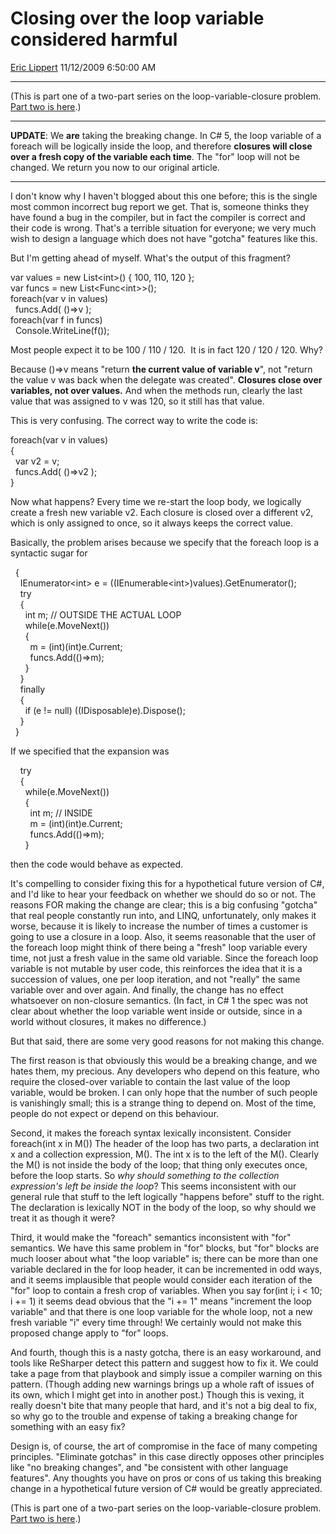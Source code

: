 # Closing over the loop variable considered harmful

[Eric Lippert](https://social.msdn.microsoft.com/profile/Eric%20Lippert) 11/12/2009 6:50:00 AM

-----

(This is part one of a two-part series on the loop-variable-closure problem. [Part two is here](http://blogs.msdn.com/b/ericlippert/archive/2009/11/16/closing-over-the-loop-variable-part-two.aspx).)

-----

**UPDATE**: We **are** taking the breaking change. In C\# 5, the loop variable of a foreach will be logically inside the loop, and therefore **closures will close over a fresh copy of the variable each time**. The "for" loop will not be changed. We return you now to our original article.

-----

I don't know why I haven't blogged about this one before; this is the single most common incorrect bug report we get. That is, someone thinks they have found a bug in the compiler, but in fact the compiler is correct and their code is wrong. That's a terrible situation for everyone; we very much wish to design a language which does not have "gotcha" features like this.

But I'm getting ahead of myself. What's the output of this fragment?

 

var values = new List\<int\>() { 100, 110, 120 };  
var funcs = new List\<Func\<int\>\>();  
foreach(var v in values)  
  funcs.Add( ()=\>v );  
foreach(var f in funcs)  
  Console.WriteLine(f());

Most people expect it to be 100 / 110 / 120.  It is in fact 120 / 120 / 120. Why?

Because ()=\>v means "return **the current value of variable v**", not "return the value v was back when the delegate was created". **Closures close over variables, not over values.** And when the methods run, clearly the last value that was assigned to v was 120, so it still has that value.

This is very confusing. The correct way to write the code is:

 

foreach(var v in values)  
{  
  var v2 = v;  
  funcs.Add( ()=\>v2 );  
}

Now what happens? Every time we re-start the loop body, we logically create a fresh new variable v2. Each closure is closed over a different v2, which is only assigned to once, so it always keeps the correct value.

Basically, the problem arises because we specify that the foreach loop is a syntactic sugar for

 

  {  
    IEnumerator\<int\> e = ((IEnumerable\<int\>)values).GetEnumerator();  
    try  
    {  
      int m; // OUTSIDE THE ACTUAL LOOP  
      while(e.MoveNext())  
      {  
        m = (int)(int)e.Current;  
        funcs.Add(()=\>m);  
      }  
    }  
    finally  
    {  
      if (e \!= null) ((IDisposable)e).Dispose();  
    }  
  }

If we specified that the expansion was

 

    try  
    {  
      while(e.MoveNext())  
      {  
        int m; // INSIDE  
        m = (int)(int)e.Current;  
        funcs.Add(()=\>m);  
      }

then the code would behave as expected.

It's compelling to consider fixing this for a hypothetical future version of C\#, and I'd like to hear your feedback on whether we should do so or not. The reasons FOR making the change are clear; this is a big confusing "gotcha" that real people constantly run into, and LINQ, unfortunately, only makes it worse, because it is likely to increase the number of times a customer is going to use a closure in a loop. Also, it seems reasonable that the user of the foreach loop might think of there being a "fresh" loop variable every time, not just a fresh value in the same old variable. Since the foreach loop variable is not mutable by user code, this reinforces the idea that it is a succession of values, one per loop iteration, and not "really" the same variable over and over again. And finally, the change has no effect whatsoever on non-closure semantics. (In fact, in C\# 1 the spec was not clear about whether the loop variable went inside or outside, since in a world without closures, it makes no difference.)

But that said, there are some very good reasons for not making this change.

The first reason is that obviously this would be a breaking change, and we hates them, my precious. Any developers who depend on this feature, who require the closed-over variable to contain the last value of the loop variable, would be broken. I can only hope that the number of such people is vanishingly small; this is a strange thing to depend on. Most of the time, people do not expect or depend on this behaviour.

Second, it makes the foreach syntax lexically inconsistent. Consider foreach(int x in M()) The header of the loop has two parts, a declaration int x and a collection expression, M(). The int x is to the left of the M(). Clearly the M() is not inside the body of the loop; that thing only executes once, before the loop starts. So *why should something to the collection expression's left be inside the loop*? This seems inconsistent with our general rule that stuff to the left logically "happens before" stuff to the right. The declaration is lexically NOT in the body of the loop, so why should we treat it as though it were?

Third, it would make the "foreach" semantics inconsistent with "for" semantics. We have this same problem in "for" blocks, but "for" blocks are much looser about what "the loop variable" is; there can be more than one variable declared in the for loop header, it can be incremented in odd ways, and it seems implausible that people would consider each iteration of the "for" loop to contain a fresh crop of variables. When you say for(int i; i \< 10; i += 1) it seems dead obvious that the "i += 1" means "increment the loop variable" and that there is one loop variable for the whole loop, not a new fresh variable "i" every time through\! We certainly would not make this proposed change apply to "for" loops.

And fourth, though this is a nasty gotcha, there is an easy workaround, and tools like ReSharper detect this pattern and suggest how to fix it. We could take a page from that playbook and simply issue a compiler warning on this pattern. (Though adding new warnings brings up a whole raft of issues of its own, which I might get into in another post.) Though this is vexing, it really doesn't bite that many people that hard, and it's not a big deal to fix, so why go to the trouble and expense of taking a breaking change for something with an easy fix?

Design is, of course, the art of compromise in the face of many competing principles. "Eliminate gotchas" in this case directly opposes other principles like "no breaking changes", and "be consistent with other language features". Any thoughts you have on pros or cons of us taking this breaking change in a hypothetical future version of C\# would be greatly appreciated.

(This is part one of a two-part series on the loop-variable-closure problem. [Part two is here](http://blogs.msdn.com/b/ericlippert/archive/2009/11/16/closing-over-the-loop-variable-part-two.aspx).)

